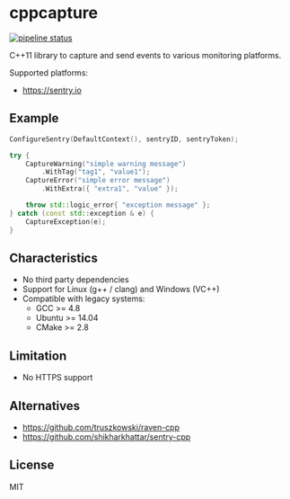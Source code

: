 # cppcapture
[![pipeline status](https://gitlab.com/aurelienrb/cppcapture/badges/master/pipeline.svg)](https://gitlab.com/aurelienrb/cppcapture/commits/master)

C++11 library to capture and send events to various monitoring platforms.

Supported platforms:
- https://sentry.io

## Example

```cpp
ConfigureSentry(DefaultContext(), sentryID, sentryToken);

try {
	CaptureWarning("simple warning message")
		.WithTag("tag1", "value1");
	CaptureError("simple error message")
		.WithExtra({ "extra1", "value" });

	throw std::logic_error{ "exception message" };
} catch (const std::exception & e) {
	CaptureException(e);
}
```

## Characteristics

- No third party dependencies
- Support for Linux (g++ / clang) and Windows (VC++)
- Compatible with legacy systems:
  - GCC >= 4.8
  - Ubuntu >= 14.04
  - CMake >= 2.8

## Limitation

- No HTTPS support

## Alternatives

- https://github.com/truszkowski/raven-cpp
- https://github.com/shikharkhattar/sentry-cpp

## License

MIT
